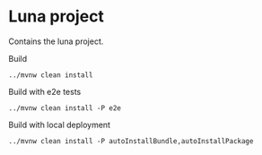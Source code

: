 # Luna project
Contains the luna project.

Build
```
../mvnw clean install
```

Build with e2e tests
```
../mvnw clean install -P e2e
```

Build with local deployment
```
../mvnw clean install -P autoInstallBundle,autoInstallPackage
```